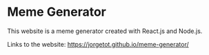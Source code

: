 # Meme Generator
This website is a meme generator created with React.js and Node.js.

Links to the website: https://jorgetot.github.io/meme-generator/